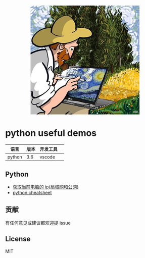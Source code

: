 <p align="center">
<img src="asserts/logo.jpg"  />
</p>

# python useful demos

| 语言   | 版本 | 开发工具 |     |
| ------ | ---- | -------- | --- |
| python | 3.6  | vscode   |     |

## Python

- [获取当前电脑的 ip(局域网和公网)](python/get_ip.py)
- [python cheatsheet](python/python_cheatsheet.md)

## 贡献

有任何意见或建议都欢迎提 issue

## License

MIT
